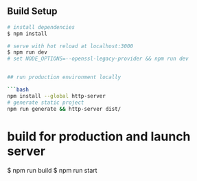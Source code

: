 ## Build Setup

```bash
# install dependencies
$ npm install

# serve with hot reload at localhost:3000
$ npm run dev
# set NODE_OPTIONS=--openssl-legacy-provider && npm run dev


## run production environment locally

```bash
npm install --global http-server
# generate static project
npm run generate && http-server dist/
```

# build for production and launch server

$ npm run build
$ npm run start
